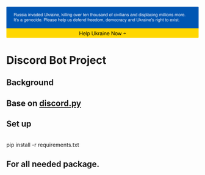 [![SWUbanner](https://raw.githubusercontent.com/vshymanskyy/StandWithUkraine/main/banner2-direct.svg)](https://supportukrainenow.org/)

# Discord Bot Project
## Background
## Base on [discord.py](https://discordpy.readthedocs.io/) 
## Set up
<br>
pip install -r requirements.txt

## For all needed package.
